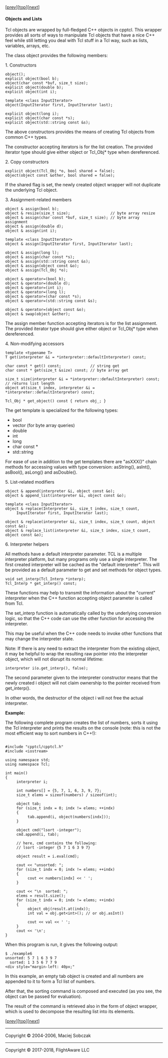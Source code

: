 [[prev](classes.md)][[top](README.md)][[next](callpolicies.md)]  

#### Objects and Lists

Tcl objects are wrapped by full-fledged C++ objects in cpptcl. This wrapper provides all sorts of ways to manipulate Tcl objects that have a nice C++ feel while still letting you deal with Tcl stuff in a Tcl way, such as lists, variables, arrays, etc.

The class object provides the following members:

1\. Constructors

```
object();  
explicit object(bool b);  
object(char const *buf, size_t size);  
explicit object(double b);  
explicit object(int i);  

template <class InputIterator>  
object(InputIterator first, InputIterator last);  

explicit object(long i);  
explicit object(char const *s);  
explicit object(std::string const &s);  
```

The above constructors provides the means of creating Tcl objects from common C++ types.

The constructor accepting iterators is for the list creation. The provided iterator type should give either object or Tcl_Obj* type when dereferenced.

2\. Copy constructors

```
explicit object(Tcl_Obj *o, bool shared = false);  
object(object const &other, bool shared = false);  
```

If the shared flag is set, the newly created object wrapper will not duplicate the underlying Tcl object.

3\. Assignment-related members

```
object & assign(bool b);  
object & resize(size_t size);                  // byte array resize  
object & assign(char const *buf, size_t size); // byte array assignment  
object & assign(double d);  
object & assign(int i);  

template <class InputIterator>  
object & assign(InputIterator first, InputIterator last);  

object & assign(long l);  
object & assign(char const *s);  
object & assign(std::string const &s);  
object & assign(object const &o);  
object & assign(Tcl_Obj *o);  
  
object & operator=(bool b);  
object & operator=(double d);  
object & operator=(int i);  
object & operator=(long l);  
object & operator=(char const *s);  
object & operator=(std::string const &s);  

object & operator=(object const &o);  
object & swap(object &other);  
```

The assign member function accepting iterators is for the list assignment. The provided iterator type should give either object or Tcl_Obj* type when dereferenced.  

4\. Non-modifying accessors

```
template <typename T>  
T get(interpreter &i = *interpreter::defaultInterpreter) const;  

char const * get() const;             // string get  
char const * get(size_t &size) const; // byte array get  

size_t size(interpreter &i = *interpreter::defaultInterpreter) const;  // returns list length  
object at(size_t index, interpreter &i = *interpreter::defaultInterpreter) const;  

Tcl_Obj * get_object() const { return obj_; }  
```

The get<T> template is specialized for the following types:  

*   bool
*   vector<char> (for byte array queries)
*   double
*   int
*   long
*   char const *
*   std::string  

For ease of use in addition to the get<T> templates there are "asXXX()" chain methods for accessing values with type conversion: asString(), asInt(), asBool(), asLong() and asDouble().  

5\. List-related modifiers  

```
object & append(interpreter &i, object const &o);  
object & append_list(interpreter &i, object const &o);  

template <class InputIterator>  
object & replace(Interpreter &i, size_t index, size_t count,  
     InputIterator first, InputIterator last);  

object & replace(interpreter &i, size_t index, size_t count, object const &o);  
object & replace_list(interpreter &i, size_t index, size_t count, object const &o);  
```

6\. Interpreter helpers  

All methods have a default interpreter parameter. TCL is a multiple interpreter platform, but many programs only use a single interpreter. The first created interpreter will be cached as the "default interpreter". This will be provided as a default parameter to get and set methods for object types.  

```
void set_interp(Tcl_Interp *interp);  
Tcl_Interp * get_interp() const;  
```

These functions may help to transmit the information about the "current" interpreter when the C++ function accepting object parameter is called from Tcl.

The set_interp function is automatically called by the underlying conversion logic, so that the C++ code can use the other function for accessing the interpreter.

This may be useful when the C++ code needs to invoke other functions that may change the interpreter state.

Note: If there is any need to extract the interpreter from the existing object, it may be helpful to wrap the resulting raw pointer into the interpreter object, which will not disrupt its normal lifetime:

```
interpreter i(o.get_interp(), false);  
```

The second parameter given to the interpreter constructor means that the newly created i object will not claim ownership to the pointer received from get_interp().

In other words, the destructor of the object i will not free the actual interpreter.

<span style="font-weight: bold;">Example:</span>  

The following complete program creates the list of numbers, sorts it using the Tcl interpreter and prints the results on the console (note: this is not the most efficient way to sort numbers in C++!):

```
  
#include "cpptcl/cpptcl.h"  
#include <iostream>  

using namespace std;  
using namespace Tcl;  

int main()  
{  
     interpreter i;  

     int numbers[] = {5, 7, 1, 6, 3, 9, 7};  
     size_t elems = sizeof(numbers) / sizeof(int);  

     object tab;  
     for (size_t indx = 0; indx != elems; ++indx)  
     {  
          tab.append(i, object(numbers[indx]));  
     }  

     object cmd("lsort -integer");  
     cmd.append(i, tab);  

     // here, cmd contains the following:  
     // lsort -integer {5 7 1 6 3 9 7}  

     object result = i.eval(cmd);  

     cout << "unsorted: ";  
     for (size_t indx = 0; indx != elems; ++indx)  
     {  
          cout << numbers[indx] << ' ';  
     }  

     cout << "\n  sorted: ";  
     elems = result.size();  
     for (size_t indx = 0; indx != elems; ++indx)  
     {  
          object obj(result.at(indx));  
          int val = obj.get<int>(); // or obj.asInt()  

          cout << val << ' ';  
     }  
     cout << '\n';  
}  
```

When this program is run, it gives the following output:  

```
$ ./example6  
unsorted: 5 7 1 6 3 9 7  
  sorted: 1 3 5 6 7 7 9  
<div style="margin-left: 40px;"  
```

In this example, an empty tab object is created and all numbers are appended to it to form a Tcl list of numbers.

After that, the sorting command is composed and executed (as you see, the object can be passed for evaluation).

The result of the command is retrieved also in the form of object wrapper, which is used to decompose the resulting list into its elements.

[[prev](classes.md)][[top](README.md)][[next](callpolicies.md)]  

* * *

Copyright © 2004-2006, Maciej Sobczak  

* * *

Copyright © 2017-2018, FlightAware LLC
